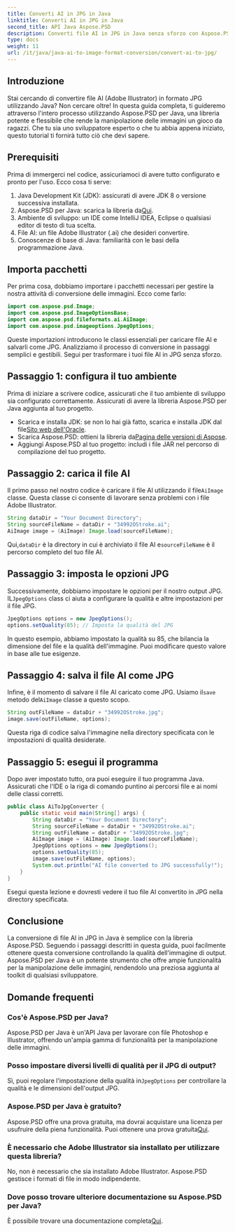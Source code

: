 ```yaml
---
title: Converti AI in JPG in Java
linktitle: Converti AI in JPG in Java
second_title: API Java Aspose.PSD
description: Converti file AI in JPG in Java senza sforzo con Aspose.PSD. Segui la nostra guida passo passo per la conversione di immagini di alta qualità.
type: docs
weight: 11
url: /it/java/java-ai-to-image-format-conversion/convert-ai-to-jpg/
---
```

## Introduzione
Stai cercando di convertire file AI (Adobe Illustrator) in formato JPG utilizzando Java? Non cercare oltre! In questa guida completa, ti guideremo attraverso l'intero processo utilizzando Aspose.PSD per Java, una libreria potente e flessibile che rende la manipolazione delle immagini un gioco da ragazzi. Che tu sia uno sviluppatore esperto o che tu abbia appena iniziato, questo tutorial ti fornirà tutto ciò che devi sapere.
## Prerequisiti
Prima di immergerci nel codice, assicuriamoci di avere tutto configurato e pronto per l'uso. Ecco cosa ti serve:
1. Java Development Kit (JDK): assicurati di avere JDK 8 o versione successiva installata.
2.  Aspose.PSD per Java: scarica la libreria da[Qui](https://releases.aspose.com/psd/java/).
3. Ambiente di sviluppo: un IDE come IntelliJ IDEA, Eclipse o qualsiasi editor di testo di tua scelta.
4. File AI: un file Adobe Illustrator (.ai) che desideri convertire.
5. Conoscenze di base di Java: familiarità con le basi della programmazione Java.
## Importa pacchetti
Per prima cosa, dobbiamo importare i pacchetti necessari per gestire la nostra attività di conversione delle immagini. Ecco come farlo:
```java
import com.aspose.psd.Image;
import com.aspose.psd.ImageOptionsBase;
import com.aspose.psd.fileformats.ai.AiImage;
import com.aspose.psd.imageoptions.JpegOptions;
```
Queste importazioni introducono le classi essenziali per caricare file AI e salvarli come JPG.
Analizziamo il processo di conversione in passaggi semplici e gestibili. Segui per trasformare i tuoi file AI in JPG senza sforzo.
## Passaggio 1: configura il tuo ambiente
Prima di iniziare a scrivere codice, assicurati che il tuo ambiente di sviluppo sia configurato correttamente. Assicurati di avere la libreria Aspose.PSD per Java aggiunta al tuo progetto.
-  Scarica e installa JDK: se non lo hai già fatto, scarica e installa JDK dal file[Sito web dell'Oracle](https://www.oracle.com/java/technologies/javase-downloads.html).
-  Scarica Aspose.PSD: ottieni la libreria da[Pagina delle versioni di Aspose](https://releases.aspose.com/psd/java/).
- Aggiungi Aspose.PSD al tuo progetto: includi i file JAR nel percorso di compilazione del tuo progetto.
## Passaggio 2: carica il file AI
Il primo passo nel nostro codice è caricare il file AI utilizzando il file`AiImage` classe. Questa classe ci consente di lavorare senza problemi con i file Adobe Illustrator.
```java
String dataDir = "Your Document Directory";
String sourceFileName = dataDir + "34992OStroke.ai";
AiImage image = (AiImage) Image.load(sourceFileName);
```
 Qui,`dataDir` è la directory in cui è archiviato il file AI e`sourceFileName` è il percorso completo del tuo file AI.
## Passaggio 3: imposta le opzioni JPG
 Successivamente, dobbiamo impostare le opzioni per il nostro output JPG. IL`JpegOptions` class ci aiuta a configurare la qualità e altre impostazioni per il file JPG.
```java
JpegOptions options = new JpegOptions();
options.setQuality(85); // Imposta la qualità del JPG
```
In questo esempio, abbiamo impostato la qualità su 85, che bilancia la dimensione del file e la qualità dell'immagine. Puoi modificare questo valore in base alle tue esigenze.
## Passaggio 4: salva il file AI come JPG
 Infine, è il momento di salvare il file AI caricato come JPG. Usiamo il`save` metodo del`AiImage` classe a questo scopo.
```java
String outFileName = dataDir + "34992OStroke.jpg";
image.save(outFileName, options);
```
Questa riga di codice salva l'immagine nella directory specificata con le impostazioni di qualità desiderate.
## Passaggio 5: esegui il programma
Dopo aver impostato tutto, ora puoi eseguire il tuo programma Java. Assicurati che l'IDE o la riga di comando puntino ai percorsi file e ai nomi delle classi corretti.
```java
public class AiToJpgConverter {
    public static void main(String[] args) {
        String dataDir = "Your Document Directory";
        String sourceFileName = dataDir + "34992OStroke.ai";
        String outFileName = dataDir + "34992OStroke.jpg";
        AiImage image = (AiImage) Image.load(sourceFileName);
        JpegOptions options = new JpegOptions();
        options.setQuality(85);
        image.save(outFileName, options);
        System.out.println("AI file converted to JPG successfully!");
    }
}
```
Esegui questa lezione e dovresti vedere il tuo file AI convertito in JPG nella directory specificata.
## Conclusione
La conversione di file AI in JPG in Java è semplice con la libreria Aspose.PSD. Seguendo i passaggi descritti in questa guida, puoi facilmente ottenere questa conversione controllando la qualità dell'immagine di output. Aspose.PSD per Java è un potente strumento che offre ampie funzionalità per la manipolazione delle immagini, rendendolo una preziosa aggiunta al toolkit di qualsiasi sviluppatore.
## Domande frequenti
### Cos'è Aspose.PSD per Java?
Aspose.PSD per Java è un'API Java per lavorare con file Photoshop e Illustrator, offrendo un'ampia gamma di funzionalità per la manipolazione delle immagini.
### Posso impostare diversi livelli di qualità per il JPG di output?
 Sì, puoi regolare l'impostazione della qualità in`JpegOptions` per controllare la qualità e le dimensioni dell'output JPG.
### Aspose.PSD per Java è gratuito?
Aspose.PSD offre una prova gratuita, ma dovrai acquistare una licenza per usufruire della piena funzionalità. Puoi ottenere una prova gratuita[Qui](https://releases.aspose.com/).
### È necessario che Adobe Illustrator sia installato per utilizzare questa libreria?
No, non è necessario che sia installato Adobe Illustrator. Aspose.PSD gestisce i formati di file in modo indipendente.
### Dove posso trovare ulteriore documentazione su Aspose.PSD per Java?
 È possibile trovare una documentazione completa[Qui](https://reference.aspose.com/psd/java/).